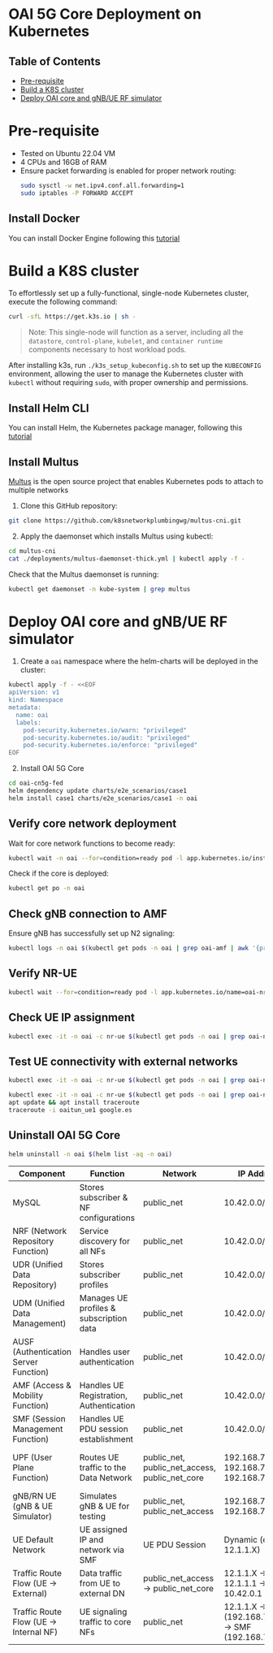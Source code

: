 # OAI 5G Core Deployment on Kubernetes

## Table of Contents

- [Pre-requisite](#pre-requisite)
- [Build a K8S cluster](#build-a-k8s-cluster)
- [Deploy OAI core and gNB/UE RF simulator](#deploy-oai-core-and-gnb/ue-rf-simulator)

# Pre-requisite
- Tested on Ubuntu 22.04 VM
- 4 CPUs and 16GB of RAM
- Ensure packet forwarding is enabled for proper network routing: 
  ```bash
  sudo sysctl -w net.ipv4.conf.all.forwarding=1
  sudo iptables -P FORWARD ACCEPT
  ```

## Install Docker

You can install Docker Engine following this [tutorial](https://docs.docker.com/engine/install/ubuntu/)

# Build a K8S cluster

To effortlessly set up a fully-functional, single-node Kubernetes cluster, execute the following command:
```bash
curl -sfL https://get.k3s.io | sh -
```
> Note: This single-node will function as a server, including all the `datastore`, `control-plane`, `kubelet`, and `container runtime` components necessary to host workload pods. 

After installing k3s, run `./k3s_setup_kubeconfig.sh` to set up the `KUBECONFIG` environment, allowing the user to manage the Kubernetes cluster with `kubectl` without requiring `sudo`, with proper ownership and permissions.

## Install Helm CLI

You can install Helm, the Kubernetes package manager, following this [tutorial](https://helm.sh/docs/intro/install/)

## Install Multus

[Multus](https://github.com/k8snetworkplumbingwg/multus-cni) is the open source project that enables Kubernetes pods to attach to multiple networks

1. Clone this GitHub repository:
```bash
git clone https://github.com/k8snetworkplumbingwg/multus-cni.git
```

2. Apply the daemonset which installs Multus using kubectl:
```bash
cd multus-cni
cat ./deployments/multus-daemonset-thick.yml | kubectl apply -f -
```

Check that the Multus daemonset is running:
```bash
kubectl get daemonset -n kube-system | grep multus
```


# Deploy OAI core and gNB/UE RF simulator

1. Create a `oai` namespace where the helm-charts will be deployed in the cluster:
```bash
kubectl apply -f - <<EOF
apiVersion: v1
kind: Namespace
metadata:
  name: oai
  labels:
    pod-security.kubernetes.io/warn: "privileged"
    pod-security.kubernetes.io/audit: "privileged"
    pod-security.kubernetes.io/enforce: "privileged"
EOF
```  

2. Install OAI 5G Core
```bash
cd oai-cn5g-fed
helm dependency update charts/e2e_scenarios/case1
helm install case1 charts/e2e_scenarios/case1 -n oai
```  

## Verify core network deployment
Wait for core network functions to become ready:  
```bash
kubectl wait -n oai --for=condition=ready pod -l app.kubernetes.io/instance=case1 --timeout=3m
```  
Check if the core is deployed: 
```bash
kubectl get po -n oai
```  

## Check gNB connection to AMF
Ensure gNB has successfully set up N2 signaling:  
```bash
kubectl logs -n oai $(kubectl get pods -n oai | grep oai-amf | awk '{print $1}') | grep 'Connected'
```  

## Verify NR-UE
```bash
kubectl wait --for=condition=ready pod -l app.kubernetes.io/name=oai-nr-ue --timeout=3m --namespace oai
```  

## Check UE IP assignment 
```bash
kubectl exec -it -n oai -c nr-ue $(kubectl get pods -n oai | grep oai-nr-ue | awk '{print $1}') -- ip -4 addr show oaitun_ue1 | grep -oP '(?<=inet\s)\d+(\.\d+){3}'
```  

## Test UE connectivity with external networks 
```bash
kubectl exec -it -n oai -c nr-ue $(kubectl get pods -n oai | grep oai-nr-ue | awk '{print $1}') -- ping -I oaitun_ue1 -c4 google.es
```  
```bash
kubectl exec -it -n oai -c nr-ue $(kubectl get pods -n oai | grep oai-nr-ue | awk '{print $1}') -- /bin/bash
apt update && apt install traceroute
traceroute -i oaitun_ue1 google.es
```  

## Uninstall OAI 5G Core  
```bash
helm uninstall -n oai $(helm list -aq -n oai)
```

| **Component** | **Function** | **Network** | **IP Address** | **Port(s)** | **Protocol** |
|--------------|-------------|------------|--------------|----------|------------|
| MySQL | Stores subscriber & NF configurations | public_net | 10.42.0.0/24 | 3306 | MySQL |
| NRF (Network Repository Function) | Service discovery for all NFs | public_net | 10.42.0.0/24 | 8080 | HTTP/2 |
| UDR (Unified Data Repository) | Stores subscriber profiles | public_net | 10.42.0.0/24 | 8080 | HTTP/2 |
| UDM (Unified Data Management) | Manages UE profiles & subscription data | public_net | 10.42.0.0/24 | 8080 | HTTP/2 |
| AUSF (Authentication Server Function) | Handles user authentication | public_net | 10.42.0.0/24 | 8080 | HTTP/2 |
| AMF (Access & Mobility Function) | Handles UE Registration, Authentication | public_net | 10.42.0.0/24 | 8080, 38412 | HTTP/2, SCTP |
| SMF (Session Management Function) | Handles UE PDU session establishment | public_net | 10.42.0.0/24 | 8080, 8805 | HTTP/2, UDP |
| UPF (User Plane Function) | Routes UE traffic to the Data Network | public_net, public_net_access, public_net_core | 192.168.70.134, 192.168.72.134, 192.168.73.134 | PFCP (N4), GTP-U (N3), N6 | IP Routing |
| gNB/RN UE (gNB & UE Simulator) | Simulates gNB & UE for testing | public_net, public_net_access | 192.168.70.141, 192.168.72.141 | NGAP (38412), GTP-U | SCTP, UDP |
| UE Default Network | UE assigned IP and network via SMF | UE PDU Session | Dynamic (e.g., 12.1.1.X) | N/A | IP Routing |
| Traffic Route Flow (UE → External) | Data traffic from UE to external DN | public_net_access → public_net_core | 12.1.1.X → 12.1.1.1 → 10.42.0.1 | N/A | GTP-U → IP Routing |
| Traffic Route Flow (UE → Internal NF) | UE signaling traffic to core NFs | public_net | 12.1.1.X → AMF (192.168.70.132) → SMF (192.168.70.133) | 38412 (SCTP), 8080 (HTTP/2) | SCTP, HTTP/2 |


<!-- ---

### **OAI 5G Core Deployment on Docker**

## **1. Enable IP Forwarding and Packet Forwarding**
To allow packet forwarding between network interfaces:
```bash
sudo sysctl -w net.ipv4.conf.all.forwarding=1
sudo iptables -P FORWARD ACCEPT
```

## **2. Pull Required OAI Docker Images**
Ensure you are authenticated with Docker and pull all necessary images:
```bash
docker login
docker pull oaisoftwarealliance/oai-amf:v2.1.0
docker pull oaisoftwarealliance/oai-nrf:v2.1.0
docker pull oaisoftwarealliance/oai-upf:v2.1.0
docker pull oaisoftwarealliance/oai-smf:v2.1.0
docker pull oaisoftwarealliance/oai-udr:v2.1.0
docker pull oaisoftwarealliance/oai-udm:v2.1.0
docker pull oaisoftwarealliance/oai-ausf:v2.1.0
docker pull oaisoftwarealliance/oai-upf-vpp:v2.1.0
docker pull oaisoftwarealliance/oai-nssf:v2.1.0
docker pull oaisoftwarealliance/oai-pcf:v2.1.0
docker pull oaisoftwarealliance/oai-lmf:v2.1.0
docker pull oaisoftwarealliance/trf-gen-cn5g:latest
```

## **3️. Tested Machine Specifications**
The deployment was tested on a machine running **Ubuntu 22.04** with **16GB RAM and 4 CPUs**.

## **4️. Deploy and Manage OAI 5GC in Domain 1**
### **Start OAI 5G Core (Domain 1 - VM1)**
```bash
cd oai-cn5g-fed/docker-compose
python3 core-network-vm1.py --type start-basic --scenario 1
```

### **Stop OAI 5G Core (Domain 1 - VM1)**
```bash
python3 core-network-vm1.py --type stop-basic --scenario 1
```

## **5️. Deploy and Manage OAI 5GC in Domain 2**
### **Start OAI 5G Core (Domain 2 - VM2)**
```bash
cd oai-cn5g-fed/docker-compose
python3 core-network-vm2.py --type start-basic --scenario 1
```

### **Stop OAI 5G Core (Domain 2 - VM2)**
```bash
python3 core-network-vm2.py --type stop-basic --scenario 1
```


### OAI 5G Core Configuration with UERANSIM

This table summarizes the **OAI 5G Core configuration**, including **Network Functions (NFs), interconnections, IP addresses, ports, and protocols**.

| **Component** | **Function** | **Network** | **IP Address** | **Port(s)** | **Protocol** |
|--------------|-------------|------------|--------------|----------|------------|
| MySQL | Stores subscriber & NF configurations | public_net | 192.168.70.131 | 3306 | MySQL |
| NRF (Network Repository Function) | Service discovery for all NFs | public_net | 192.168.70.130 | 8080 | HTTP/2 |
| UDR (Unified Data Repository) | Stores subscriber profiles | public_net | 192.168.70.136 | 8080 | HTTP/2 |
| UDM (Unified Data Management) | Manages UE profiles & subscription data | public_net | 192.168.70.137 | 8080 | HTTP/2 |
| AUSF (Authentication Server Function) | Handles user authentication | public_net | 192.168.70.138 | 8080 | HTTP/2 |
| AMF (Access & Mobility Function) | Handles UE Registration, Authentication | public_net | 192.168.70.132 | 8080, 38412 | HTTP/2, SCTP |
| SMF (Session Management Function) | Handles UE PDU session establishment | public_net | 192.168.70.133 | 8080, 8805 | HTTP/2, UDP |
| UPF (User Plane Function) | Routes UE traffic to the Data Network | public_net, public_net_access, public_net_core | 192.168.70.134, 192.168.72.134, 192.168.73.134 | PFCP (N4), GTP-U (N3), N6 | IP Routing |
| oai-ext-dn (External Data Network) | Simulates external internet | public_net_core | 192.168.73.135 | N/A | IP Routing |
| UERANSIM (gNB & UE Simulator) | Simulates gNB & UE for testing | public_net, public_net_access | 192.168.70.141, 192.168.72.141 | NGAP (38412), GTP-U | SCTP, UDP |
| UE Default Network | UE assigned IP and network via SMF | UE PDU Session | Dynamic (e.g., 12.1.1.X) | N/A | IP Routing |
| Traffic Route Flow (UE → External) | Data traffic from UE to external DN | public_net_access → public_net_core | 12.1.1.X → 192.168.73.201 → 192.168.73.135 | N/A | GTP-U → IP Routing |
| Traffic Route Flow (UE → Internal NF) | UE signaling traffic to core NFs | public_net | 12.1.1.X → AMF (192.168.70.132) → SMF (192.168.70.133) | 38412 (SCTP), 8080 (HTTP/2) | SCTP, HTTP/2 |


## Usage

### **Start the OAI 5G Core**
```bash
cd oai-cn5g-fed/docker-compose
docker compose -f docker-compose-basic-vpp-nrf.yaml up -d
```

### **Start UERANSIM**
```bash
cd oai-cn5g-fed/docker-compose
docker compose -f docker-compose-ueransim-vpp.yaml up -d
```

### **Stop Everything**
```bash
docker compose -f docker-compose-basic-vpp-nrf.yaml down
docker compose -f docker-compose-ueransim-vpp.yaml down
``` -->